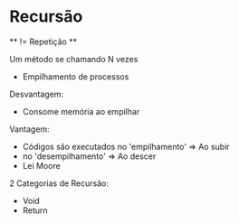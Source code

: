 # Recursão

** != Repetição **

Um método se chamando N vezes
- Empilhamento de processos

Desvantagem:
  - Consome memória ao empilhar

Vantagem:
  - Códigos são executados no 'empilhamento' => Ao subir
  - no 'desempilhamento' => Ao descer
  - Lei Moore

2 Categorias de Recursão:
  - Void
  - Return